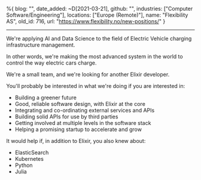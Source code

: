 %{
  blog: "",
  date_added: ~D[2021-03-21],
  github: "",
  industries: ["Computer Software/Engineering"],
  locations: ["Europe (Remote)"],
  name: "Flexibility AS",
  old_id: 716,
  url: "https://www.flexibility.no/new-positions/"
}

---

We're applying AI and Data Science to the field of Electric Vehicle charging infrastructure management.

In other words, we're making the most advanced system in the world to control the way electric cars charge.

We're a small team, and we're looking for another Elixir developer.

You'll probably be interested in what we're doing if you are interested in:
* Building a greener future
* Good, reliable software design, with Elixir at the core
* Integrating and co-ordinating external services and APIs
* Building solid APIs for use by third parties
* Getting involved at multiple levels in the software stack
* Helping a promising startup to accelerate and grow

It would help if, in addition to Elixir, you also knew about:
* ElasticSearch
* Kubernetes
* Python
* Julia
